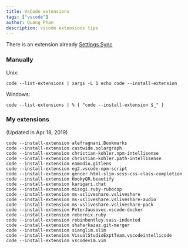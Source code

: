 ```yaml
---
title: VsCode extensions
tags: ["vscode"]
author: Quang Phan
description: vscode extensions tips
---
```


There is an extension already [Settings Sync](https://marketplace.visualstudio.com/items?itemName=Shan.code-settings-sync)

### Manually

Unix:

```
code --list-extensions | xargs -L 1 echo code --install-extension
```

Windows:

```
code --list-extensions | % { "code --install-extension $_" }
```

### My extensions

(Updated in Apr 18, 2019)

```
code --install-extension alefragnani.Bookmarks
code --install-extension castwide.solargraph
code --install-extension christian-kohler.npm-intellisense
code --install-extension christian-kohler.path-intellisense
code --install-extension eamodio.gitlens
code --install-extension eg2.vscode-npm-script
code --install-extension gencer.html-slim-scss-css-class-completion
code --install-extension HookyQR.beautify
code --install-extension karigari.chat
code --install-extension misogi.ruby-rubocop
code --install-extension ms-vsliveshare.vsliveshare
code --install-extension ms-vsliveshare.vsliveshare-audio
code --install-extension ms-vsliveshare.vsliveshare-pack
code --install-extension PeterJausovec.vscode-docker
code --install-extension rebornix.ruby
code --install-extension robinbentley.sass-indented
code --install-extension shaharkazaz.git-merger
code --install-extension sianglim.slim
code --install-extension VisualStudioExptTeam.vscodeintellicode
code --install-extension vscodevim.vim
```
